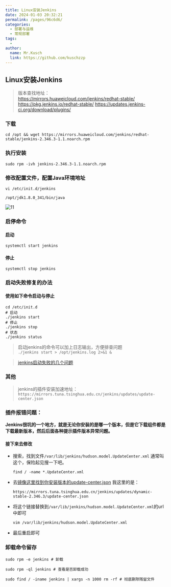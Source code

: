 ```yaml
---
title: Linux安装Jenkins
date: 2024-01-03 20:32:21
permalink: /pages/96c6d6/
categories:
  - 部署与运维
  - 常规部署
tags:
  -
author:
  name: Mr.Kusch
  link: https://github.com/kuschzzp
---
```


## Linux安装Jenkins

> 版本查找地址：  
> https://mirrors.huaweicloud.com/jenkins/redhat-stable/    
> https://pkg.jenkins.io/redhat-stable/
> https://updates.jenkins-ci.org/download/plugins/

### 下载

```shell
cd /opt && wget https://mirrors.huaweicloud.com/jenkins/redhat-stable/jenkins-2.346.3-1.1.noarch.rpm
```

### 执行安装

```shell
sudo rpm -ivh jenkins-2.346.3-1.1.noarch.rpm
```

### 修改配置文件，配置Java环境地址

```shell
vi /etc/init.d/jenkins 
```

`/opt/jdk1.8.0_341/bin/java`

![11](http://cdn.superkusch.fun/docs/20240103204303.png)

### 启停命令

#### 启动

```shell
systemctl start jenkins
```

#### 停止

```shell
systemctl stop jenkins
```

### 启动失败修复的办法

#### 使用如下命令启动与停止

```shell
cd /etc/init.d
# 启动 
./jenkins start 
# 停止 
./jenkins stop 
# 状态 
./jenkins status
```

> 启动jenkins的命令可以加上日志输出，方便排查问题  
> `./jenkins start > /opt/jenkins.log 2>&1 &`


> [jenkins启动失败的几个问题](https://zhuanlan.zhihu.com/p/609882788)

### 其他

> jenkins的插件安装加速地址：`https://mirrors.tuna.tsinghua.edu.cn/jenkins/updates/update-center.json`


### 插件报错问题：

**Jenkins很坑的一个地方，就是无论你安装的是哪一个版本，但是它下载组件都是下载最新版本，然后后面各种提示插件版本异常问题。**

#### 接下来去修改

- 搜索，找到文件`/var/lib/jenkins/hudson.model.UpdateCenter.xml` 通常叫这个，保险起见搜一下吧。
    ```shell
    find / -name *.UpdateCenter.xml
    ```
- 去[镜像这里找到你安装版本的update-center.json](https://mirrors.tuna.tsinghua.edu.cn/jenkins/updates/)
    我这里的是：
    ```shell
    https://mirrors.tuna.tsinghua.edu.cn/jenkins/updates/dynamic-stable-2.346.3/update-center.json 
    ```
- 将这个链接替换到`/var/lib/jenkins/hudson.model.UpdateCenter.xml`的url中即可
    ```shell
    vim /var/lib/jenkins/hudson.model.UpdateCenter.xml
    ```
- 最后重启即可

### 卸载命令留存

```shell
sudo rpm -e jenkins # 卸载

sudo rpm -ql jenkins # 查看是否卸载成功

sudo find / -iname jenkins | xargs -n 1000 rm -rf # 彻底删除残留文件
```
